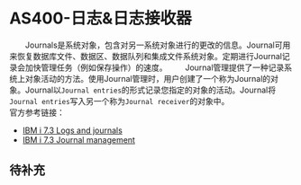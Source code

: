 # AS400-日志&日志接收器
&#8195;&#8195;Journals是系统对象，包含对另一系统对象进行的更改的信息。Journal可用来恢复数据库文件、数据区、数据队列和集成文件系统对象。定期进行Journal记录会加快管理任务（例如保存操作）的速度。
&#8195;&#8195;Journal管理提供了一种记录系统上对象活动的方法。使用Journal管理时，用户创建了一个称为Journal的对象。Journal以`Journal entries`的形式记录您指定的对象的活动。Journal将`Journal entries`写入另一个称为`Journal receiver`的对象中。     
官方参考链接：
- [IBM i 7.3 Logs and journals](https://www.ibm.com/docs/en/i/7.3?topic=concepts-logs-journals)
- [IBM i 7.3 Journal management](https://www.ibm.com/docs/zh/i/7.3?topic=management-journal)

## 待补充
